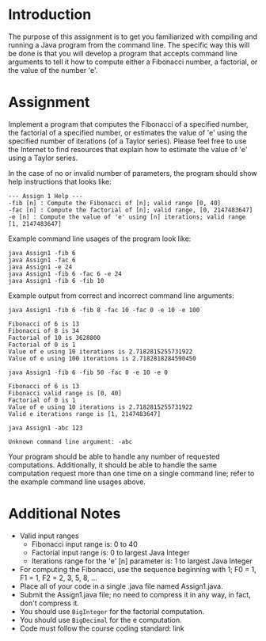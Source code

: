 # Introduction
The purpose of this assignment is to get you familiarized with compiling and running a Java program from the command line.  The specific way this will be done is that you will develop a program that accepts command line arguments to tell it how to compute either a Fibonacci number, a factorial, or the value of the number 'e'.

# Assignment
Implement a program that computes the Fibonacci of a specified number, the factorial of a specified number, or estimates the value of 'e' using the specified number of iterations (of a Taylor series).  Please feel free to use the Internet to find resources that explain how to estimate the value of 'e' using a Taylor series.


In the case of no or invalid number of parameters, the program should show help instructions that looks like:
```
--- Assign 1 Help ---
-fib [n] : Compute the Fibonacci of [n]; valid range [0, 40]
-fac [n] : Compute the factorial of [n]; valid range, [0, 2147483647]
-e [n] : Compute the value of 'e' using [n] iterations; valid range [1, 2147483647]

```
Example command line usages of the program look like:
```
java Assign1 -fib 6
java Assign1 -fac 6
java Assign1 -e 24
java Assign1 -fib 6 -fac 6 -e 24
java Assign1 -fib 6 -fib 10
```
Example output from correct and incorrect command line arguments:
```
java Assign1 -fib 6 -fib 8 -fac 10 -fac 0 -e 10 -e 100

Fibonacci of 6 is 13
Fibonacci of 8 is 34
Factorial of 10 is 3628800
Factorial of 0 is 1
Value of e using 10 iterations is 2.7182815255731922
Value of e using 100 iterations is 2.7182818284590450
```
```
java Assign1 -fib 6 -fib 50 -fac 0 -e 10 -e 0

Fibonacci of 6 is 13
Fibonacci valid range is [0, 40]
Factorial of 0 is 1
Value of e using 10 iterations is 2.7182815255731922
Valid e iterations range is [1, 2147483647]
```
```
java Assign1 -abc 123

Unknown command line argument: -abc
```
Your program should be able to handle any number of requested computations.  Additionally, it should be able to handle the same computation request more than one time on a single command line; refer to the example command line usages above.

# Additional Notes
* Valid input ranges
  * Fibonacci input range is: 0 to 40
  * Factorial input range is: 0 to largest Java Integer
  * Iterations range for the 'e' [n] parameter is: 1 to largest Java Integer
* For computing the Fibonacci, use the sequence beginning with 1;  F0 = 1, F1 = 1, F2 = 2, 3, 5, 8, ...
* Place all of your code in a single .java file named Assign1.java.
* Submit the Assign1.java file; no need to compress it in any way, in fact, don't compress it.
* You should use `BigInteger` for the factorial computation.
* You should use `BigDecimal` for the e computation.
* Code must follow the course coding standard: link